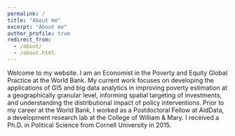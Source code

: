 ```yaml
---
permalink: /
title: "About me"
excerpt: "About me"
author_profile: true
redirect_from: 
  - /about/
  - /about.html
---
```


Welcome to my website. I am an Economist in the Poverty and Equity Global Practice at the World Bank. My current work focuses on developing the applications of GIS and big data analytics in improving poverty estimation at a geographically granular level, informing spatial targeting of investments, and understanding the distributional impact of policy interventions. Prior to my career at the World Bank, I worked as a Postdoctoral Fellow at AidData, a development research lab at the College of William & Mary. I received a Ph.D. in Political Science from Cornell University in 2015. 
